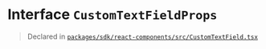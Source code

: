 # Interface `CustomTextFieldProps`
> Declared in [`packages/sdk/react-components/src/CustomTextField.tsx`](.)
